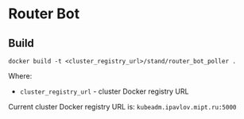 # Router Bot

## Build
```
docker build -t <cluster_registry_url>/stand/router_bot_poller .
```

Where:
* `cluster_registry_url` - cluster Docker registry URL

Current cluster Docker registry URL is:
`kubeadm.ipavlov.mipt.ru:5000`
